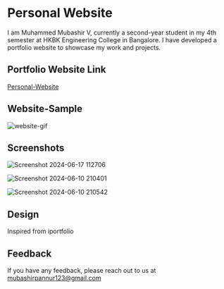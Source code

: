 
# Personal Website

I am Muhammed Mubashir V, currently a second-year student in my 4th semester at HKBK Engineering College in Bangalore. I have developed a portfolio website to showcase my work and projects.


## Portfolio Website Link

[Personal-Website](https://ksn199ms.github.io/Personal-Website/)


## Website-Sample

![website-gif](https://github.com/ksn199ms/Personal-Website/assets/111977017/4e7a7ec6-413f-4486-907c-9bd4dea196bf)
## Screenshots

![Screenshot 2024-06-17 112706](https://github.com/ksn199ms/Personal-Website/assets/111977017/207347c9-1155-47a8-8a50-9a0bb5dbcb09)

![Screenshot 2024-06-10 210401](https://github.com/ksn199ms/Personal-Website/assets/111977017/72a48642-b0ae-41f9-81e2-a246e2dcda89)

![Screenshot 2024-06-10 210542](https://github.com/ksn199ms/Personal-Website/assets/111977017/ed2cfdfb-d368-40f8-b130-538027243a06)


## Design 

Inspired from iportfolio
## Feedback

If you have any feedback, please reach out to us at mubashirpannur123@gmail.com

